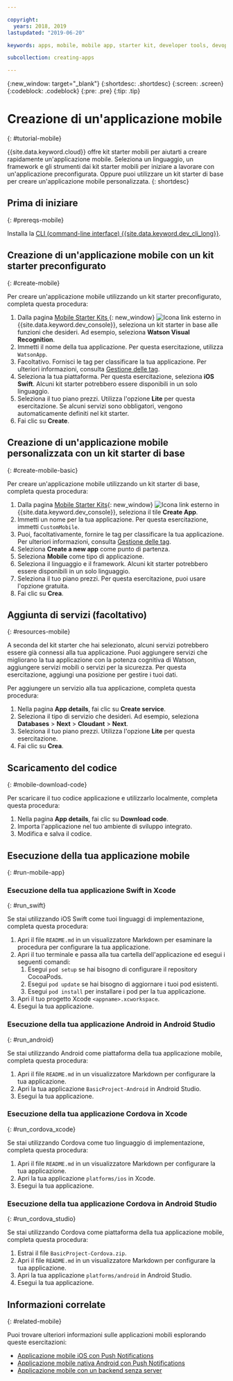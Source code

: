 ```yaml
---

copyright:
  years: 2018, 2019
lastupdated: "2019-06-20"

keywords: apps, mobile, mobile app, starter kit, developer tools, devops toolchain, toolchain, create mobile app, mobile starter kit, android, ios, swift, xcode

subcollection: creating-apps

---
```


{:new_window: target="_blank"}
{:shortdesc: .shortdesc}
{:screen: .screen}
{:codeblock: .codeblock}
{:pre: .pre}
{:tip: .tip}

# Creazione di un'applicazione mobile
{: #tutorial-mobile}

{{site.data.keyword.cloud}} offre kit starter mobili per aiutarti a creare rapidamente un'applicazione mobile. Seleziona un linguaggio, un framework e gli strumenti dai kit starter mobili per iniziare a lavorare con un'applicazione preconfigurata. Oppure puoi utilizzare un kit starter di base per creare un'applicazione mobile personalizzata.
{: shortdesc}

## Prima di iniziare
{: #prereqs-mobile}

Installa la [CLI (command-line interface) {{site.data.keyword.dev_cli_long}}](/docs/cli?topic=cloud-cli-getting-started).

## Creazione di un'applicazione mobile con un kit starter preconfigurato
{: #create-mobile}

Per creare un'applicazione mobile utilizzando un kit starter preconfigurato, completa questa procedura:

1. Dalla pagina [Mobile Starter Kits ](https://{DomainName}/developer/mobile/starter-kits){: new_window} ![Icona link esterno](../../icons/launch-glyph.svg "Icona link esterno") in {{site.data.keyword.dev_console}}, seleziona un kit starter in base alle funzioni che desideri. Ad esempio, seleziona **Watson Visual Recognition**.
2. Immetti il nome della tua applicazione. Per questa esercitazione, utilizza `WatsonApp`.
3. Facoltativo. Fornisci le tag per classificare la tua applicazione. Per ulteriori informazioni, consulta [Gestione delle tag](/docs/resources?topic=resources-tag).
4. Seleziona la tua piattaforma. Per questa esercitazione, seleziona **iOS Swift**. Alcuni kit starter potrebbero essere disponibili in un solo linguaggio.
5. Seleziona il tuo piano prezzi. Utilizza l'opzione **Lite** per questa esercitazione. Se alcuni servizi sono obbligatori, vengono automaticamente definiti nel kit starter.
6. Fai clic su **Create**.

## Creazione di un'applicazione mobile personalizzata con un kit starter di base
{: #create-mobile-basic}

Per creare un'applicazione mobile utilizzando un kit starter di base, completa questa procedura:

1. Dalla pagina [Mobile Starter Kits](https://{DomainName}/developer/mobile/starter-kits){: new_window} ![Icona link esterno](../../icons/launch-glyph.svg "Icona link esterno") in {{site.data.keyword.dev_console}}, seleziona il tile **Create App**.
2. Immetti un nome per la tua applicazione. Per questa esercitazione, immetti `CustomMobile`.
3. Puoi, facoltativamente, fornire le tag per classificare la tua applicazione. Per ulteriori informazioni, consulta [Gestione delle tag](/docs/resources?topic=resources-tag).
4. Seleziona **Create a new app** come punto di partenza.
5. Seleziona **Mobile** come tipo di applicazione.
6. Seleziona il linguaggio e il framework. Alcuni kit starter potrebbero essere disponibili in un solo linguaggio.
7. Seleziona il tuo piano prezzi. Per questa esercitazione, puoi usare l'opzione gratuita.
8. Fai clic su **Crea**.

## Aggiunta di servizi (facoltativo)
{: #resources-mobile}

A seconda del kit starter che hai selezionato, alcuni servizi potrebbero essere già connessi alla tua applicazione. Puoi aggiungere servizi che migliorano la tua applicazione con la potenza cognitiva di Watson, aggiungere servizi mobili o servizi per la sicurezza. Per questa esercitazione, aggiungi una posizione per gestire i tuoi dati.

Per aggiungere un servizio alla tua applicazione, completa questa procedura:

1. Nella pagina **App details**, fai clic su **Create service**.
2. Seleziona il tipo di servizio che desideri. Ad esempio, seleziona **Databases** > **Next** > **Cloudant** > **Next**.
3. Seleziona il tuo piano prezzi. Utilizza l'opzione **Lite** per questa esercitazione. 
4. Fai clic su **Crea**.

## Scaricamento del codice
{: #mobile-download-code}

Per scaricare il tuo codice applicazione e utilizzarlo localmente, completa questa procedura:

1. Nella pagina **App details**, fai clic su **Download code**.
2. Importa l'applicazione nel tuo ambiente di sviluppo integrato.
3. Modifica e salva il codice.

## Esecuzione della tua applicazione mobile
{: #run-mobile-app}

### Esecuzione della tua applicazione Swift in Xcode
{: #run_swift}

Se stai utilizzando iOS Swift come tuoi linguaggi di implementazione, completa questa procedura:

1. Apri il file `README.md` in un visualizzatore Markdown per esaminare la procedura per configurare la tua applicazione.
2. Apri il tuo terminale e passa alla tua cartella dell'applicazione ed esegui i seguenti comandi:
    1. Esegui `pod setup` se hai bisogno di configurare il repository CocoaPods.
    2. Esegui `pod update` se hai bisogno di aggiornare i tuoi pod esistenti.
    3. Esegui `pod install` per installare i pod per la tua applicazione.
3. Apri il tuo progetto Xcode `<appname>.xcworkspace`.
4. Esegui la tua applicazione.

### Esecuzione della tua applicazione Android in Android Studio
{: #run_android}

Se stai utilizzando Android come piattaforma della tua applicazione mobile, completa questa procedura:

1. Apri il file `README.md` in un visualizzatore Markdown per configurare la tua applicazione.
2. Apri la tua applicazione `BasicProject-Android` in Android Studio.
3. Esegui la tua applicazione.

### Esecuzione della tua applicazione Cordova in Xcode
{: #run_cordova_xcode}

Se stai utilizzando Cordova come tuo linguaggio di implementazione, completa questa procedura:

1. Apri il file `README.md` in un visualizzatore Markdown per configurare la tua applicazione.
2. Apri la tua applicazione `platforms/ios` in Xcode.
3. Esegui la tua applicazione.

### Esecuzione della tua applicazione Cordova in Android Studio
{: #run_cordova_studio}

Se stai utilizzando Cordova come piattaforma della tua applicazione mobile, completa questa procedura:

1. Estrai il file `BasicProject-Cordova.zip`.
2. Apri il file `README.md` in un visualizzatore Markdown per configurare la tua applicazione.
3. Apri la tua applicazione `platforms/android` in Android Studio.
4. Esegui la tua applicazione.

## Informazioni correlate
{: #related-mobile}

Puoi trovare ulteriori informazioni sulle applicazioni mobili esplorando queste esercitazioni:

 * [Applicazione mobile iOS con Push Notifications](/docs/tutorials?topic=solution-tutorials-ios-mobile-push-analytics)
 * [Applicazione mobile nativa Android con Push Notifications](/docs/tutorials?topic=solution-tutorials-android-mobile-push-analytics)
 * [Applicazione mobile con un backend senza server](/docs/tutorials?topic=solution-tutorials-serverless-mobile-backend)
